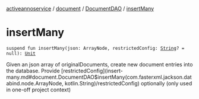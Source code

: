 [activeannoservice](../../index.md) / [document](../index.md) / [DocumentDAO](index.md) / [insertMany](./insert-many.md)

# insertMany

`suspend fun insertMany(json: ArrayNode, restrictedConfig: `[`String`](https://kotlinlang.org/api/latest/jvm/stdlib/kotlin/-string/index.html)`? = null): `[`Unit`](https://kotlinlang.org/api/latest/jvm/stdlib/kotlin/-unit/index.html)

Given an json array of originalDocuments, create new document entries into the database.
Provide [restrictedConfig](insert-many.md#document.DocumentDAO$insertMany(com.fasterxml.jackson.databind.node.ArrayNode, kotlin.String)/restrictedConfig) optionally (only used in one-off project context)


